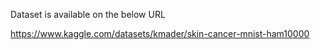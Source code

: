 Dataset is available on the below URL 

https://www.kaggle.com/datasets/kmader/skin-cancer-mnist-ham10000
